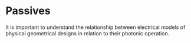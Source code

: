 # Passives

It is important to understand the relationship between electrical models of physical geometrical designs in relation to their photonic operation.
